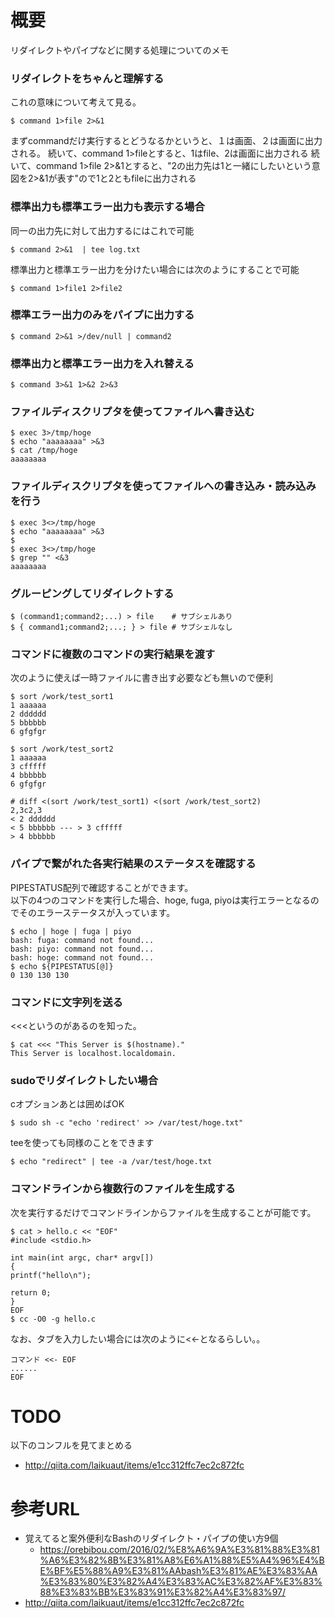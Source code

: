 # 概要
リダイレクトやパイプなどに関する処理についてのメモ


### リダイレクトをちゃんと理解する
これの意味について考えて見る。
```
$ command 1>file 2>&1
```

まずcommandだけ実行するとどうなるかというと、１は画面、２は画面に出力される。
続いて、command 1>fileとすると、1はfile、2は画面に出力される
続いて、command 1>file 2>&1とすると、"2の出力先は1と一緒にしたいという意図を2>&1が表す"ので1と2ともfileに出力される


### 標準出力も標準エラー出力も表示する場合
同一の出力先に対して出力するにはこれで可能
```
$ command 2>&1  | tee log.txt
```

標準出力と標準エラー出力を分けたい場合には次のようにすることで可能
```
$ command 1>file1 2>file2
```

### 標準エラー出力のみをパイプに出力する
```
$ command 2>&1 >/dev/null | command2
```

### 標準出力と標準エラー出力を入れ替える
```
$ command 3>&1 1>&2 2>&3
```

### ファイルディスクリプタを使ってファイルへ書き込む
```
$ exec 3>/tmp/hoge
$ echo "aaaaaaaa" >&3
$ cat /tmp/hoge
aaaaaaaa
```

### ファイルディスクリプタを使ってファイルへの書き込み・読み込みを行う
```
$ exec 3<>/tmp/hoge
$ echo "aaaaaaaa" >&3
$
$ exec 3<>/tmp/hoge
$ grep "" <&3
aaaaaaaa
```

### グルーピングしてリダイレクトする
```
$ (command1;command2;...) > file    # サブシェルあり
$ { command1;command2;...; } > file # サブシェルなし
```

### コマンドに複数のコマンドの実行結果を渡す
次のように使えば一時ファイルに書き出す必要なども無いので便利

```
$ sort /work/test_sort1
1 aaaaaa
2 dddddd
5 bbbbbb
6 gfgfgr

$ sort /work/test_sort2
1 aaaaaa
3 cfffff
4 bbbbbb
6 gfgfgr

# diff <(sort /work/test_sort1) <(sort /work/test_sort2)
2,3c2,3
< 2 dddddd
< 5 bbbbbb --- > 3 cfffff
> 4 bbbbbb
```

### パイプで繋がれた各実行結果のステータスを確認する
PIPESTATUS配列で確認することができます。  
以下の4つのコマンドを実行した場合、hoge, fuga, piyoは実行エラーとなるのでそのエラーステータスが入っています。
```
$ echo | hoge | fuga | piyo 
bash: fuga: command not found...
bash: piyo: command not found...
bash: hoge: command not found...
$ echo ${PIPESTATUS[@]}
0 130 130 130
```

### コマンドに文字列を送る
<<<というのがあるのを知った。
```
$ cat <<< "This Server is $(hostname)."
This Server is localhost.localdomain.
```

### sudoでリダイレクトしたい場合
cオプションあとは囲めばOK
```
$ sudo sh -c "echo 'redirect' >> /var/test/hoge.txt"
```

teeを使っても同様のことをできます
```
$ echo "redirect" | tee -a /var/test/hoge.txt
```

### コマンドラインから複数行のファイルを生成する
次を実行するだけでコマンドラインからファイルを生成することが可能です。
```
$ cat > hello.c << "EOF"
#include <stdio.h>

int main(int argc, char* argv[])
{
printf("hello\n");

return 0;
}
EOF
$ cc -O0 -g hello.c
```

なお、タブを入力したい場合には次のように<<-となるらしい。。
```
コマンド <<- EOF
......
EOF
```

# TODO
以下のコンフルを見てまとめる
- http://qiita.com/laikuaut/items/e1cc312ffc7ec2c872fc

# 参考URL
- 覚えてると案外便利なBashのリダイレクト・パイプの使い方9個
  - https://orebibou.com/2016/02/%E8%A6%9A%E3%81%88%E3%81%A6%E3%82%8B%E3%81%A8%E6%A1%88%E5%A4%96%E4%BE%BF%E5%88%A9%E3%81%AAbash%E3%81%AE%E3%83%AA%E3%83%80%E3%82%A4%E3%83%AC%E3%82%AF%E3%83%88%E3%83%BB%E3%83%91%E3%82%A4%E3%83%97/
- http://qiita.com/laikuaut/items/e1cc312ffc7ec2c872fc
